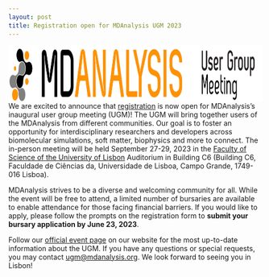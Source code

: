 ```yaml
---
layout: post
title: Registration open for MDAnalysis UGM 2023
---
```


<img
src="https://github.com/MDAnalysis/branding/blob/main/logos/banners/mdanalysis-banner-UGM-white-1280x144.png"
title="MDAnalysis UGM Banner" alt="MDAnalysis UGM Banner"
style="float: left; height: 8em; " />

We are excited to announce that [registration][eventbrite] is now open for MDAnalysis’s inaugural user group meeting (UGM)! The UGM will bring together users of the MDAnalysis from different communities. Our goal is to foster an opportunity for interdisciplinary researchers and developers across biomolecular simulations, soft matter, biophysics and more to connect. The in-person meeting will be held September 27-29, 2023 in the [Faculty of Science of the University of Lisbon][uniL] Auditorium in Building C6 (Building C6, Faculdade de Ciências da, Universidade de Lisboa, Campo Grande, 1749-016 Lisboa).

MDAnalysis strives to be a diverse and welcoming community for all. While the event will be free to attend, a limited number of bursaries are available to enable attendance for those facing financial barriers. If you would like to apply, please follow the prompts on the registration form to **submit your bursary application by June 23, 2023**. 

Follow our [official event page][ugmPage] on our website for the most up-to-date information about the UGM. If you have any questions or special requests, you may contact [ugm@mdanalysis.org][email]. We look forward to seeing you in Lisbon!

[eventbrite]: https://www.eventbrite.com/e/mdanalysis-user-group-meeting-tickets-640669017277?utm-campaign=social&utm-content=attendeeshare&utm-medium=discovery&utm-term=listing&utm-source=cp&aff=escb
[uniL]: https://ciencias.ulisboa.pt/en
[ugmPage]: https://www.mdanalysis.org/pages/ugm2023/
[email]: mailto:ugm@mdanalysis.org